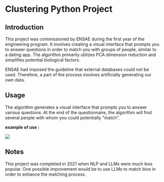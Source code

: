 # Clustering Python Project

## Introduction

This project was commissioned by ENSAE during the first year of the engineering program. It involves creating a visual interface that prompts you to answer questions in order to match you with groups of people, similar to a dating app. The algorithm primarily utilizes PCA dimension reduction and simplifies potential biological factors.

ENSAE had imposed the guideline that external databases could not be used. Therefore, a part of the process involves artificially generating our own data.

## Usage
The algorithm generates a visual interface that prompts you to answer various questions. At the end of the questionnaire, the algorithm will find several people with whom you could potentially "match".

**example of use :**

![](https://github.com/gbrugere/Learning-Tetris-Using-the-Noisy-Cross-Entropy-Method/blob/main/Tetris.gif)

## Notes

This project was completed in 2021 when NLP and LLMs were much less popular. One possible improvement would be to use LLMs to match bios in order to enhance the matching process.
